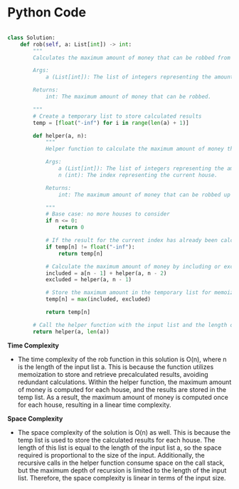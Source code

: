 # Python Code

```python 

class Solution:
    def rob(self, a: List[int]) -> int:
        """
        Calculates the maximum amount of money that can be robbed from a row of houses.

        Args:
            a (List[int]): The list of integers representing the amount of money in each house.

        Returns:
            int: The maximum amount of money that can be robbed.

        """
        # Create a temporary list to store calculated results
        temp = [float("-inf") for i in range(len(a) + 1)]

        def helper(a, n):
            """
            Helper function to calculate the maximum amount of money that can be robbed.

            Args:
                a (List[int]): The list of integers representing the amount of money in each house.
                n (int): The index representing the current house.

            Returns:
                int: The maximum amount of money that can be robbed up to the current house.

            """
            # Base case: no more houses to consider
            if n <= 0:
                return 0

            # If the result for the current index has already been calculated, return it
            if temp[n] != float("-inf"):
                return temp[n]

            # Calculate the maximum amount of money by including or excluding the current house
            included = a[n - 1] + helper(a, n - 2)
            excluded = helper(a, n - 1)

            # Store the maximum amount in the temporary list for memoization
            temp[n] = max(included, excluded)

            return temp[n]

        # Call the helper function with the input list and the length of the list
        return helper(a, len(a))


```

**Time Complexity**
- The time complexity of the rob function in this solution is O(n), where n is the length of the input list a. This is because the function utilizes memoization to store and retrieve precalculated results, avoiding redundant calculations. Within the helper function, the maximum amount of money is computed for each house, and the results are stored in the temp list. As a result, the maximum amount of money is computed once for each house, resulting in a linear time complexity.

**Space Complexity**
- The space complexity of the solution is O(n) as well. This is because the temp list is used to store the calculated results for each house. The length of this list is equal to the length of the input list a, so the space required is proportional to the size of the input. Additionally, the recursive calls in the helper function consume space on the call stack, but the maximum depth of recursion is limited to the length of the input list. Therefore, the space complexity is linear in terms of the input size.

